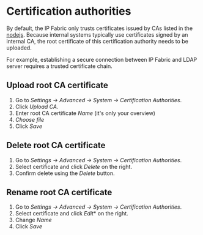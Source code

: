 # Certification authorities

By default, the IP Fabric only trusts certificates issued by CAs listed
in the [nodejs](https://github.com/nodejs/node/blob/master/src/node_root_certs.h). Because
internal systems typically use certificates signed by an internal CA,
the root certificate of this certification authority needs to be
uploaded.

For example, establishing a secure connection between IP Fabric and LDAP
server requires a trusted certificate chain.

## Upload root CA certificate

1. Go to *Settings → Advanced → System → Certification Authorities*.
2. Click *Upload CA*.
3. Enter root CA certificate *Name* (it's only your overview)
4. *Choose file*
5. Click *Save*

## Delete root CA certificate

1. Go to *Settings → Advanced → System → Certification Authorities*.
2. Select certificate and click *Delete* on the right.
3. Confirm delete using the *Delete* button.

## Rename root CA certificate

1. Go to *Settings → Advanced → System → Certification Authorities*.
2. Select certificate and click *Edit** on the right.
3. Change *Name*
4. Click *Save*
